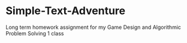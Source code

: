 # Simple-Text-Adventure
Long term homework assignment for my Game Design and Algorithmic Problem Solving 1 class
